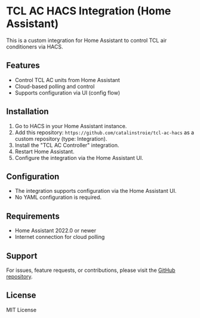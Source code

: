 # TCL AC HACS Integration (Home Assistant)

This is a custom integration for Home Assistant to control TCL air conditioners via HACS.

## Features

- Control TCL AC units from Home Assistant
- Cloud-based polling and control
- Supports configuration via UI (config flow)

## Installation

1. Go to HACS in your Home Assistant instance.
2. Add this repository: `https://github.com/catalinstroie/tcl-ac-hacs` as a custom repository (type: Integration).
3. Install the "TCL AC Controller" integration.
4. Restart Home Assistant.
5. Configure the integration via the Home Assistant UI.

## Configuration

- The integration supports configuration via the Home Assistant UI.
- No YAML configuration is required.

## Requirements

- Home Assistant 2022.0 or newer
- Internet connection for cloud polling

## Support

For issues, feature requests, or contributions, please visit the [GitHub repository](https://github.com/catalinstroie/tcl-ac-hacs).

## License

MIT License
